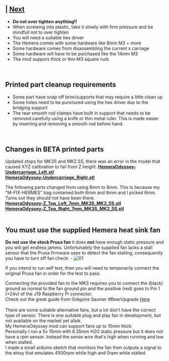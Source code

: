  | [Next](01_Part_Left.md)  
---
* **Do not over tighten anything!!**
* When screwing into plastic, take it slowly with firm pressure and be mindfull not to over tighten
* You will need a suitable hex driver
* The Hemera comes with some hardware like 8mm M3 + more
* Some hardware comes from disassembling the current x carriage
* Some hardware will have to be purchased like the 14mm M3
* The mod suppors thick or thin M3 square nuts
<br>  

## Printed part cleanup requirements
* Some part have snap off brim/supports that may require a little clean up
* Some holes need to be punctured using the hex driver due to the bridging support
* The rear smooth rod clamps have built in support that needs to be removed carefully using a knife or thin metal ruler. This is made easier by inserting and removing a smooth rod before hand.  
<br>  

## Changes in BETA printed parts
Updated ztops for MK3S and MK2.5S, there was an error in the model that caused XYZ calibration to fail from Z height.
[**HemeraOdyssey-Undercarriage_Left.stl**](../HemeraOdyssey_STLs_BETA/HemeraOdyssey-Undercarriage_Left.stl)  
[**HemeraOdyssey-Undercarriage_Right.stl**](../HemeraOdyssey_STLs_BETA/HemeraOdyssey-Undercarriage_Right.stl)  

The following parts changed from using 6mm to 8mm. This is because my "M-FIX-HERMES" bag contained both 6mm and 8mm and I picked 6mm. Turns out they should not have been there.  
[**HemeraOdyssey-Z_Top_Left_7mm_MK3S_MK2_5S.stl**](../HemeraOdyssey_STLs_BETA/HemeraOdyssey-Z_Top_Left_7mm_MK3S_MK2_5S.stl)  
[**HemeraOdyssey-Z_Top_Right_7mm_MK3S_MK2_5S.stl**](../HemeraOdyssey_STLs_BETA/HemeraOdyssey-Z_Top_Right_7mm_MK3S_MK2_5S.stl)  
<br>

## You must use the supplied Hemera heat sink fan

**Do not use the stock Prusa fan** it does **not** have enough static pressure and you will get endless jamms.
Unfortunately the supplied fan lacks a stall sensor that the Prusa firmware uses to detect the fan stalling, consequently you have to turn off fan check: -
![01](../img/fan_check_off.jpg)

If you intend to run self test, then you will need to temporarily connect the original Prusa fan in order for the test to pass.
  
Connecting the provided fan to the MK3 requires you to connect the (black) ground as normal to the fan ground pin and the positive (red) goes to Pin 1 (+24v) of the J19 Raspberry Pi connector.
<br>
Check out the great guide from Grégoire Saunier #BearUpgrade [Here](https://guides.bear-lab.com/Guide/3.+BearMera+extruder/29?lang=en#s312)
<br>  
There are some suitable alternative fans, but a lot don't have the correct type of sensor. There is one suitable plug and play fan in development, but not available on the market yet afaik.
<br>
My HemeraOdyssey mod can support fans up to 15mm thick.
<br>
Personally I run a 5v 15mm with 6.35mm H2O static pressure but it does not have a rpm sensor. Instead the sense wire that's high when running and low when stalled.  
I made a small arduino sketch that monitors the fan then outputs a signal to the einsy that emulates 4500rpm while high and 0rpm while stalled.